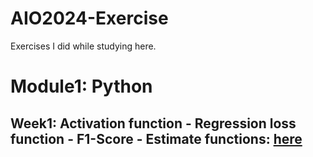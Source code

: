 # AIO2024-Exercise
Exercises I did while studying here.

# Module1: Python
## Week1: Activation function -  Regression loss function - F1-Score - Estimate functions: [here](https://github.com/vuhuyng/AIO2024-Exercise/tree/main/Module1_Week1)


